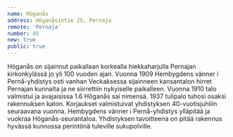 ```yaml
---
name: Höganås
address: Höganåsintie 25, Pernaja
remote: 'Pernaja'
number: 45
new: true
public: true
---
```

Höganås on sijainnut paikallaan korkealla hiekkaharjulla Pernajan kirkonkylässä jo yli 100 vuoden ajan. Vuonna 1909 Hembygdens vänner i Pernå-yhdistys osti vanhan Veckaksessa sijainneen kansantalon hirret Pernajan kunnalta ja ne siirrettiin nykyiselle paikalleen. Vuonna 1910 talo valmistui ja avajaisissa 1.6 Höganås sai nimensä. 1937 tulipalo tuhosi osaksi rakennuksen katon. Korjaukset valmistuivat yhdistyksen 40-vuotisjuhliin seuraavana vuonna. Hembygdens vänner i Pernå-yhdistys ylläpitää ja vuokraa Höganås-seurantaloa. Yhdistyksen tavoitteena on pitää rakennus hyvässä kunnossa perintönä tuleville sukupolville.
